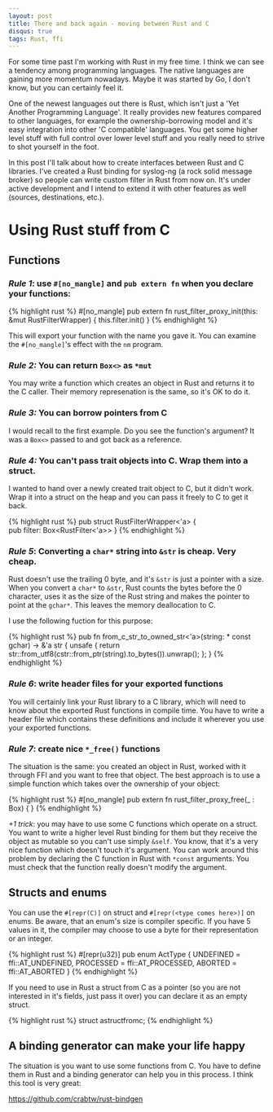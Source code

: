 ```yaml
---
layout: post
title: There and back again - moving between Rust and C
disqus: true
tags: Rust, ffi
---
```

For some time past I'm working with Rust in my free time. I think we
can see a tendency among programming languages. The native languages
are gaining more momentum nowadays. Maybe it was started by Go, I don't
know, but you can certainly feel it.

One of the newest languages out there is Rust, which isn't just a 'Yet
Another Programming Language'.  It really provides new features
compared to other languages, for example the ownership-borrowing model
and it's easy integration into other 'C compatible' languages. You get
some higher level stuff with full control over lower level stuff and
you really need to strive to shot yourself in the foot.

In this post I'll talk about how to create interfaces between Rust and
C libraries. I've created a Rust binding for syslog-ng (a rock solid
message broker) so people can write custom filter in Rust from now on.
It's under active development and I intend to extend it with other
features as well (sources, destinations, etc.).

# Using Rust stuff from C

## Functions

### *Rule 1*: use `#[no_mangle]` and `pub extern fn` when you declare your functions:

{% highlight rust %}
#[no_mangle]
pub extern fn rust_filter_proxy_init(this: &mut RustFilterWrapper) {
           this.filter.init()
}
{% endhighlight %}

This will export your function with the name you gave it. You can examine the `#[no_mangle]`'s effect with the `nm` program.

### *Rule 2:* You can return `Box<>` as `*mut`

You may write a function which creates an object in Rust and returns it to the C caller.
Their memory represenation is the same, so it's OK to do it.

### *Rule 3:* You can borrow pointers from C

I would recall to the first example. Do you see the function's argument? It was a `Box<>` passed to
and got back as a reference.

### *Rule 4:* You can't pass trait objects into C. Wrap them into a struct.

I wanted to hand over a newly created trait object to C, but it didn't work. Wrap it into a struct on the heap
and you can pass it freely to C to get it back.

{% highlight rust %}
pub struct RustFilterWrapper<'a> {                                                                                                               
        pub filter: Box<RustFilter<'a>>
}
{% endhighlight %}

### *Rule 5*: Converting a `char*` string into `&str` is cheap. Very cheap.

Rust doesn't use the trailing 0 byte, and it's `&str` is just a pointer
with a size. When you convert a `char*` to `&str`, Rust counts the
bytes before the 0 character, uses it as the size of the Rust string
and makes the pointer to point at the `gchar*`. This leaves the memory
deallocation to C.

I use the following fuction for this purpose:

{% highlight rust %}
pub fn from_c_str_to_owned_str<'a>(string: * const gchar) -> &'a str {
    unsafe {
      return str::from_utf8(cstr::from_ptr(string).to_bytes()).unwrap();
    };
}
{% endhighlight %}

### *Rule 6*: write header files for your exported functions

You will certainly link your Rust library to a C library, which will
need to know about the exported Rust functions in compile time. You
have to write a header file which contains these definitions and
include it wherever you use your exported functions.

### *Rule 7*: create nice `*_free()` functions

The situation is the same: you created an object in Rust, worked with
it through FFI and you want to free that object. The best approach is
to use a simple function which takes over the ownership of your
object:

{% highlight rust %}
#[no_mangle]
pub extern fn rust_filter_proxy_free(_ : Box<RustFilterWrapper>) {
}
{% endhighlight %}

*+1 trick*: you may have to use some C functions which operate on a
struct. You want to write a higher level Rust binding for them but they
receive the object as mutable so you can't use simply `&self`. You
know, that it's a very nice function which doesn't touch it's argument.
You can work around this problem by declaring the C function in Rust
with `*const` arguments. You must check that the function really
doesn't modify the argument.

## Structs and enums

You can use the `#[repr(C)]` on struct and `#[repr(<type comes here>)]` on enums. Be aware, that an enum's size
is compiler specific. If you have 5 values in it, the compiler may
choose to use a byte for their representation or an integer. 

{% highlight rust %}
#[repr(u32)]
pub enum ActType {
    UNDEFINED = ffi::AT_UNDEFINED,
    PROCESSED = ffi::AT_PROCESSED,
    ABORTED = ffi::AT_ABORTED
}
{% endhighlight %}

If you need to use in Rust a struct from C as a pointer (so you are not
interested in it's fields, just pass it over) you can declare it as an
empty struct.

{% highlight rust %}
struct astructfromc;
{% endhighlight %}

## A binding generator can make your life happy

The situation is you want to use some functions from C. You have to define them in Rust and a binding generator can help you in this process. I
think this tool is very great:

https://github.com/crabtw/rust-bindgen

